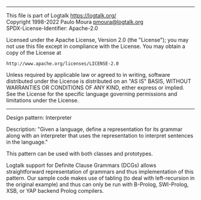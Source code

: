 ________________________________________________________________________

This file is part of Logtalk <https://logtalk.org/>  
Copyright 1998-2022 Paulo Moura <pmoura@logtalk.org>  
SPDX-License-Identifier: Apache-2.0

Licensed under the Apache License, Version 2.0 (the "License");
you may not use this file except in compliance with the License.
You may obtain a copy of the License at

    http://www.apache.org/licenses/LICENSE-2.0

Unless required by applicable law or agreed to in writing, software
distributed under the License is distributed on an "AS IS" BASIS,
WITHOUT WARRANTIES OR CONDITIONS OF ANY KIND, either express or implied.
See the License for the specific language governing permissions and
limitations under the License.
________________________________________________________________________


Design pattern:
	Interpreter

Description:
	"Given a language, define a representation for its grammar along
	with an interpreter that uses the representation to interpret
	sentences in the language."

This pattern can be used with both classes and prototypes.

Logtalk support for Definite Clause Grammars (DCGs) allows straightforward
representation of grammars and thus implementation of this pattern. Our
sample code makes use of tabling (to deal with left-recursion in the
original example) and thus can only be run with B-Prolog, SWI-Prolog, XSB,
or YAP backend Prolog compilers.

